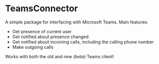 # TeamsConnector
A simple package for interfacing with Microsoft Teams.
Main features:
- Get presence of current user
- Get notified about presence changed
- Get notified about incoming calls, including the calling phone number
- Make outgoing calls

Works with both the old and *new (beta)* Teams client!
